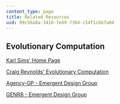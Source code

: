 ```yaml
---
content_type: page
title: Related Resources
uid: 99c56a8a-3410-7e49-7364-c54f1cbb7a04
---
```


Evolutionary Computation
------------------------

[Karl Sims' Home Page](http://www.genarts.com/karl/)

[Craig Reynolds' Evolutionary Computation](http://www.red3d.com/cwr/evolve.html)

[Agency-GP - Emergent Design Group](http://www.ai.mit.edu/projects/emergentDesign/agency-gp/)

[GENR8 - Emergent Design Group](http://www.csail.mit.edu/index.php)